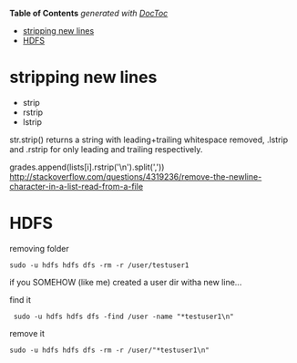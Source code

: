 <!-- START doctoc generated TOC please keep comment here to allow auto update -->
<!-- DON'T EDIT THIS SECTION, INSTEAD RE-RUN doctoc TO UPDATE -->
**Table of Contents**  *generated with [DocToc](https://github.com/thlorenz/doctoc)*

- [stripping new lines](#stripping-new-lines)
- [HDFS](#hdfs)

<!-- END doctoc generated TOC please keep comment here to allow auto update -->

# stripping new lines

* strip
* rstrip
* lstrip

str.strip() returns a string with leading+trailing whitespace removed, .lstrip and .rstrip for only leading and trailing respectively.

grades.append(lists[i].rstrip('\n').split(','))
http://stackoverflow.com/questions/4319236/remove-the-newline-character-in-a-list-read-from-a-file


# HDFS

removing folder

```
sudo -u hdfs hdfs dfs -rm -r /user/testuser1
```

if you SOMEHOW (like me) created a user dir witha  new line...

find it
```
 sudo -u hdfs hdfs dfs -find /user -name "*testuser1\n"
```

remove it
```
sudo -u hdfs hdfs dfs -rm -r /user/"*testuser1\n"
```
